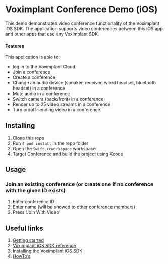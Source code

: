 # Voximplant Conference Demo (iOS)
This demo demonstrates video conference functionality of the Voximplant iOS SDK.
The application supports video conferences between this iOS app and other apps that use any Voximplant SDK.

#### Features
This application is able to:
- log in to the Voximplant Cloud
- Join a conference
- Create a conference
- Change an audio device (speaker, receiver, wired headset, bluetooth headset) in a conference
- Mute audio in a conference
- Switch camera (back/front) in a conference
- Render up to 25 video streams in a conference
- Turn on/off sending video in a conference

## Installing
1. Clone this repo
2. Run `$ pod install` in the repo folder
3. Open the `Swift.xcworkspace` workspace
4. Target Conference and build the project using Xcode

## Usage
### Join an existing conference (or create one if no conference with the given ID exists)
1. Enter conference ID
2. Enter name (will be showed to other conference members)
3. Press ‘Join With Video’

## Useful links
1. [Getting started](https://voximplant.com/docs/introduction)
2. [Voximplant iOS SDK reference](https://voximplant.com/docs/references/iossdk)
3. [Installing the Voximplant iOS SDK](https://voximplant.com/docs/introduction/integration/adding_sdks/installing/ios_sdk)
4. [HowTo’s](https://voximplant.com/docs/howtos)

